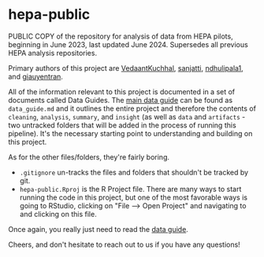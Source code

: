 # hepa-public
PUBLIC COPY of the repository for analysis of data from HEPA pilots, beginning in June 2023, last updated June 2024. Supersedes all previous HEPA analysis repositories.

Primary authors of this project are [VedaantKuchhal](https://github.com/VedaantKuchhal),  [sanjatti](https://github.com/sanjatti), [ndhulipala1](https://github.com/ndhulipala1), and [giauyentran](https://github.com/giauyentran).

All of the information relevant to this project is documented in a set of documents called Data Guides. The [main data guide](https://github.com/airpartners/hepa-public/blob/main/data_guide.md) can be found as `data_guide.md` and it outlines the entire project and therefore the contents of `cleaning`, `analysis`, `summary`, and `insight` (as well as `data` and `artifacts` - two untracked folders that will be added in the process of running this pipeline). It's the necessary starting point to understanding and building on this project.

As for the other files/folders, they're fairly boring.

* `.gitignore` un-tracks the files and folders that shouldn't be tracked by git.
* `hepa-public.Rproj` is the R Project file. There are many ways to start running the code in this project, but one of the most favorable ways is going to RStudio, clicking on "File --> Open Project" and navigating to and clicking on this file.

Once again, you really just need to read the [data guide](https://github.com/airpartners/hepa-public/blob/main/data_guide.md).

Cheers, and don't hesitate to reach out to us if you have any questions!
